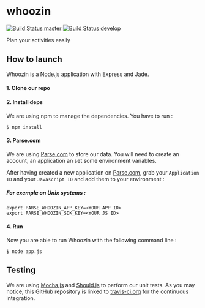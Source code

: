 whoozin
=======
[![Build Status master](https://api.travis-ci.org/boissonnat/whoozin.png?branch=master)](https://api.travis-ci.org/boissonnat/whoozin)
[![Build Status develop](https://api.travis-ci.org/boissonnat/whoozin.png?branch=develop)](https://api.travis-ci.org/boissonnat/whoozin)

Plan your activities easily


How to launch
-------------

Whoozin is a Node.js application with Express and Jade.

#### 1. Clone our repo
#### 2. Install deps
We are using npm to manage the dependencies. 
You have to run :

```
$ npm install
```
#### 3. Parse.com
We are using [Parse.com](http://parse.com) to store our data. You will need to create an account, an application an set some environment variables.

After having created a new application on [Parse.com](http://parse.com), grab your ```Application ID``` and your ```Javascript ID``` and add them to your environment :

##### For exemple on Unix systems :
```
export PARSE_WHOOZIN_APP_KEY=<YOUR APP ID>
export PARSE_WHOOZIN_SDK_KEY=<YOUR JS ID>
```

#### 4. Run
Now you are able to run Whoozin with the following command line :

```
$ node app.js
```

Testing
-------

We are using [Mocha.js](https://github.com/visionmedia/mocha) and [Should.js](https://github.com/visionmedia/should.js) to perform our unit tests.
As you may notice, this GitHub repository is linked to [travis-ci.org](https://travis-ci.org/boissonnat/whoozin) for the continuous integration.